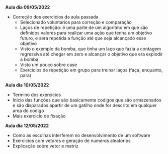 
**Aula dia 09/05/2022**

- Correção dos exercicios da aula passada
  - Selecionado voluntarios para correção e comparação
  - Laços de repetição: é uma parte de um algoritmo em que são definidos valores para realizar uma ação que tenha um objetivo futuro,  e sera repetida a função até que seja alcançado esse objetivo
  - Visto o exemplo da bomba, que tinha um laço que fazia a contagem regressiva até chegar em zero e alcançar o objetivo que era explodir a bomba
  - Visto um pouco sobre case
  - Exercicios de repetição em grupo para treinar laços (faça, enquanto, para)

**Aula dia 10/05/2022**

- Termino dos exercicios
- Inicio das funções que são basicamente codigos que são armazenados e são disparados apartir de um gatilho onde for descrito em qualquer area do codigo
- Mais exercicio de fixação

**Aula dia 12/05/2022**

- Como as escolhas interferem no desenvolvimento de um software
- Exercicios com vetores e geração de numeros aleatorios
- Explicação sobre vetor e matriz